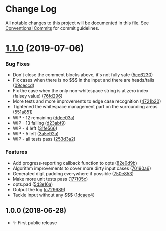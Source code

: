 # Change Log

All notable changes to this project will be documented in this file.
See [Conventional Commits](https://conventionalcommits.org) for commit guidelines.

# [1.1.0](https://gitlab.com/codsen/codsen/compare/generate-atomic-css@1.0.1...generate-atomic-css@1.1.0) (2019-07-06)


### Bug Fixes

* Don't close the comment blocks above, it's not fully safe ([5ce6230](https://gitlab.com/codsen/codsen/commit/5ce6230))
* Fix cases when there is no $$$ in the input and there are heads/tails ([09ceccd](https://gitlab.com/codsen/codsen/commit/09ceccd))
* Fix the case when the only non-whitespace string is at zero index (falsey value) ([76fd296](https://gitlab.com/codsen/codsen/commit/76fd296))
* More tests and more improvements to edge case recognition ([4721b20](https://gitlab.com/codsen/codsen/commit/4721b20))
* Tightened the whitespace management part on the surrounding areas ([551a851](https://gitlab.com/codsen/codsen/commit/551a851))
* WIP - 12 remaining ([ddee03a](https://gitlab.com/codsen/codsen/commit/ddee03a))
* WIP - 13 failing ([d23abf9](https://gitlab.com/codsen/codsen/commit/d23abf9))
* WIP - 4 left ([31fe566](https://gitlab.com/codsen/codsen/commit/31fe566))
* WIP - 5 left ([3a5e92a](https://gitlab.com/codsen/codsen/commit/3a5e92a))
* WIP - all tests pass ([253d3a2](https://gitlab.com/codsen/codsen/commit/253d3a2))


### Features

* Add progress-reporting callback function to opts ([82e0d9b](https://gitlab.com/codsen/codsen/commit/82e0d9b))
* Algorithm improvements to cover more dirty input cases ([70190a6](https://gitlab.com/codsen/codsen/commit/70190a6))
* Generated digit padding everywhere if possible ([750e853](https://gitlab.com/codsen/codsen/commit/750e853))
* Make more unit tests pass ([177f05c](https://gitlab.com/codsen/codsen/commit/177f05c))
* opts.pad ([5d3e16a](https://gitlab.com/codsen/codsen/commit/5d3e16a))
* Output the log ([c729689](https://gitlab.com/codsen/codsen/commit/c729689))
* Tackle input without any $$$ ([1dcaee4](https://gitlab.com/codsen/codsen/commit/1dcaee4))





## 1.0.0 (2018-06-28)

- ✨ First public release
